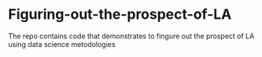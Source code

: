 # Figuring-out-the-prospect-of-LA
The repo contains code that demonstrates to fingure out the prospect of LA using data science metodologies
